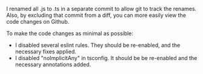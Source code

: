 I renamed all .js to .ts in a separate commit to allow git to track the renames.
Also, by excluding that commit from a diff, you can more easily view the code changes on Github.

To make the code changes as minimal as possible:

* I disabled several eslint rules.  They should be re-enabled, and the necessary fixes applied.
* I disabled "noImplicitAny" in tsconfig.  It should be be re-enabled and the necessary annotations added.
